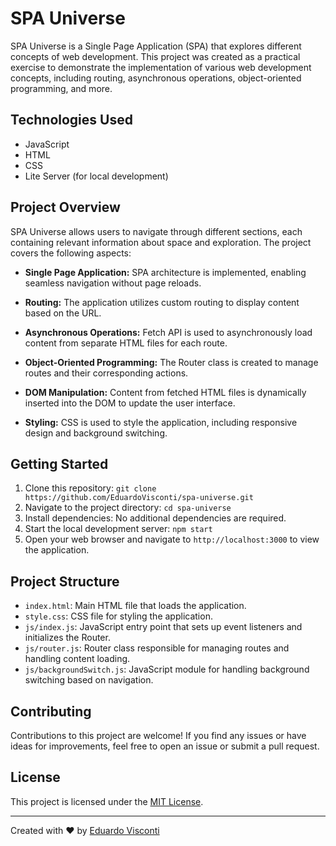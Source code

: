 # SPA Universe

SPA Universe is a Single Page Application (SPA) that explores different concepts of web development. This project was created as a practical exercise to demonstrate the implementation of various web development concepts, including routing, asynchronous operations, object-oriented programming, and more.

## Technologies Used

- JavaScript
- HTML
- CSS
- Lite Server (for local development)

## Project Overview

SPA Universe allows users to navigate through different sections, each containing relevant information about space and exploration. The project covers the following aspects:

- **Single Page Application:** SPA architecture is implemented, enabling seamless navigation without page reloads.

- **Routing:** The application utilizes custom routing to display content based on the URL.

- **Asynchronous Operations:** Fetch API is used to asynchronously load content from separate HTML files for each route.

- **Object-Oriented Programming:** The Router class is created to manage routes and their corresponding actions.

- **DOM Manipulation:** Content from fetched HTML files is dynamically inserted into the DOM to update the user interface.

- **Styling:** CSS is used to style the application, including responsive design and background switching.

## Getting Started

1. Clone this repository: `git clone https://github.com/EduardoVisconti/spa-universe.git`
2. Navigate to the project directory: `cd spa-universe`
3. Install dependencies: No additional dependencies are required.
4. Start the local development server: `npm start`
5. Open your web browser and navigate to `http://localhost:3000` to view the application.

## Project Structure

- `index.html`: Main HTML file that loads the application.
- `style.css`: CSS file for styling the application.
- `js/index.js`: JavaScript entry point that sets up event listeners and initializes the Router.
- `js/router.js`: Router class responsible for managing routes and handling content loading.
- `js/backgroundSwitch.js`: JavaScript module for handling background switching based on navigation.

## Contributing

Contributions to this project are welcome! If you find any issues or have ideas for improvements, feel free to open an issue or submit a pull request.

## License

This project is licensed under the [MIT License](LICENSE).

---

Created with ❤️ by [Eduardo Visconti](https://github.com/EduardoVisconti)
